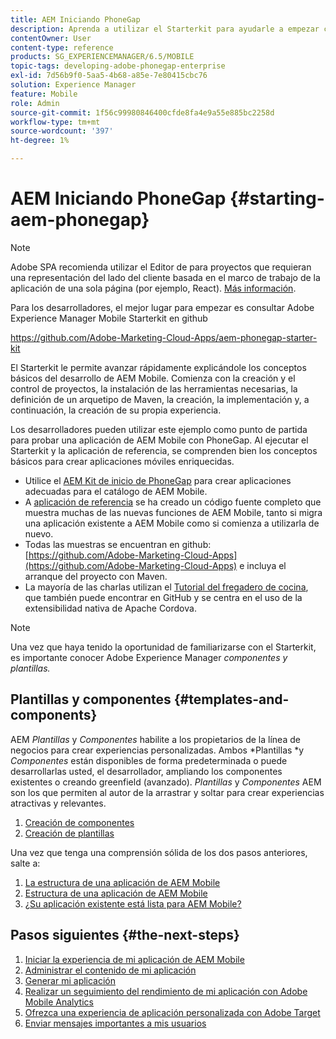 ```yaml
---
title: AEM Iniciando PhoneGap
description: Aprenda a utilizar el Starterkit para ayudarle a empezar con los conceptos básicos del desarrollo de Adobe Experience Manager Mobile.
contentOwner: User
content-type: reference
products: SG_EXPERIENCEMANAGER/6.5/MOBILE
topic-tags: developing-adobe-phonegap-enterprise
exl-id: 7d56b9f0-5aa5-4b68-a85e-7e80415cbc76
solution: Experience Manager
feature: Mobile
role: Admin
source-git-commit: 1f56c99980846400cfde8fa4e9a55e885bc2258d
workflow-type: tm+mt
source-wordcount: '397'
ht-degree: 1%

---
```


# AEM Iniciando PhoneGap {#starting-aem-phonegap}

>[!NOTE]
>
>Adobe SPA recomienda utilizar el Editor de para proyectos que requieran una representación del lado del cliente basada en el marco de trabajo de la aplicación de una sola página (por ejemplo, React). [Más información](/help/sites-developing/spa-overview.md).

Para los desarrolladores, el mejor lugar para empezar es consultar Adobe Experience Manager Mobile Starterkit en github

https://github.com/Adobe-Marketing-Cloud-Apps/aem-phonegap-starter-kit

El Starterkit le permite avanzar rápidamente explicándole los conceptos básicos del desarrollo de AEM Mobile. Comienza con la creación y el control de proyectos, la instalación de las herramientas necesarias, la definición de un arquetipo de Maven, la creación, la implementación y, a continuación, la creación de su propia experiencia.

Los desarrolladores pueden utilizar este ejemplo como punto de partida para probar una aplicación de AEM Mobile con PhoneGap. Al ejecutar el Starterkit y la aplicación de referencia, se comprenden bien los conceptos básicos para crear aplicaciones móviles enriquecidas.

* Utilice el [AEM Kit de inicio de PhoneGap](https://github.com/Adobe-Marketing-Cloud-Apps/aem-phonegap-starter-kit) para crear aplicaciones adecuadas para el catálogo de AEM Mobile.
* A [aplicación de referencia](https://github.com/Adobe-Marketing-Cloud-Apps/aem-mobile-hybrid-reference) se ha creado un código fuente completo que muestra muchas de las nuevas funciones de AEM Mobile, tanto si migra una aplicación existente a AEM Mobile como si comienza a utilizarla de nuevo.
* Todas las muestras se encuentran en github: [https://github.com/Adobe-Marketing-Cloud-Apps](https://github.com/Adobe-Marketing-Cloud-Apps) e incluya el arranque del proyecto con Maven.
* La mayoría de las charlas utilizan el [Tutorial del fregadero de cocina](https://github.com/blefebvre/aem-phonegap-kitchen-sink), que también puede encontrar en GitHub y se centra en el uso de la extensibilidad nativa de Apache Cordova.

>[!NOTE]
>
>Una vez que haya tenido la oportunidad de familiarizarse con el Starterkit, es importante conocer Adobe Experience Manager *componentes y plantillas.*

## Plantillas y componentes {#templates-and-components}

AEM *Plantillas* y *Componentes* habilite a los propietarios de la línea de negocios para crear experiencias personalizadas. Ambos *Plantillas *y *Componentes* están disponibles de forma predeterminada o puede desarrollarlas usted, el desarrollador, ampliando los componentes existentes o creando greenfield (avanzado). *Plantillas* y *Componentes* AEM son los que permiten al autor de la arrastrar y soltar para crear experiencias atractivas y relevantes.

1. [Creación de componentes](/help/sites-developing/components.md)
1. [Creación de plantillas](/help/sites-developing/templates.md)

Una vez que tenga una comprensión sólida de los dos pasos anteriores, salte a:

1. [La estructura de una aplicación de AEM Mobile](/help/mobile/phonegap-structure-an-app.md)
1. [Estructura de una aplicación de AEM Mobile](/help/mobile/phonegap-apps-arch.md)
1. [¿Su aplicación existente está lista para AEM Mobile?](/help/mobile/phonegap-adding-content-to-imported-app.md)

## Pasos siguientes {#the-next-steps}

1. [Iniciar la experiencia de mi aplicación de AEM Mobile](/help/mobile/starting-aem-phonegap-app.md)
1. [Administrar el contenido de mi aplicación](/help/mobile/phonegap-manage-app-content.md)
1. [Generar mi aplicación](/help/mobile/building-app-mobile-phonegap.md)
1. [Realizar un seguimiento del rendimiento de mi aplicación con Adobe Mobile Analytics](/help/mobile/phonegap-intro-to-app-analytics.md)
1. [Ofrezca una experiencia de aplicación personalizada con Adobe Target](/help/mobile/phonegap-aem-mobile-content-personalization.md)
1. [Enviar mensajes importantes a mis usuarios](/help/mobile/phonegap-push-notifications.md)
